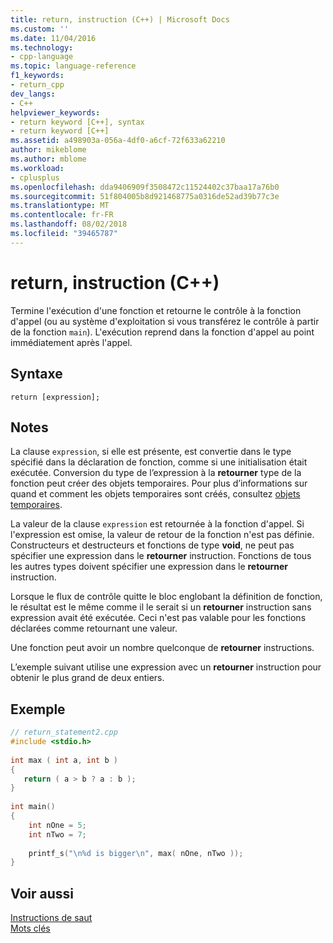```yaml
---
title: return, instruction (C++) | Microsoft Docs
ms.custom: ''
ms.date: 11/04/2016
ms.technology:
- cpp-language
ms.topic: language-reference
f1_keywords:
- return_cpp
dev_langs:
- C++
helpviewer_keywords:
- return keyword [C++], syntax
- return keyword [C++]
ms.assetid: a498903a-056a-4df0-a6cf-72f633a62210
author: mikeblome
ms.author: mblome
ms.workload:
- cplusplus
ms.openlocfilehash: dda9406909f3508472c11524402c37baa17a76b0
ms.sourcegitcommit: 51f804005b8d921468775a0316de52ad39b77c3e
ms.translationtype: MT
ms.contentlocale: fr-FR
ms.lasthandoff: 08/02/2018
ms.locfileid: "39465787"
---
```

# <a name="return-statement-c"></a>return, instruction (C++)
Termine l'exécution d'une fonction et retourne le contrôle à la fonction d'appel (ou au système d'exploitation si vous transférez le contrôle à partir de la fonction `main`). L'exécution reprend dans la fonction d'appel au point immédiatement après l'appel.  
  
## <a name="syntax"></a>Syntaxe  
  
```  
return [expression];  
```  
  
## <a name="remarks"></a>Notes  
 La clause `expression`, si elle est présente, est convertie dans le type spécifié dans la déclaration de fonction, comme si une initialisation était exécutée. Conversion du type de l’expression à la **retourner** type de la fonction peut créer des objets temporaires. Pour plus d’informations sur quand et comment les objets temporaires sont créés, consultez [objets temporaires](../cpp/temporary-objects.md).  
  
 La valeur de la clause `expression` est retournée à la fonction d'appel. Si l'expression est omise, la valeur de retour de la fonction n'est pas définie. Constructeurs et destructeurs et fonctions de type **void**, ne peut pas spécifier une expression dans le **retourner** instruction. Fonctions de tous les autres types doivent spécifier une expression dans le **retourner** instruction.  
  
 Lorsque le flux de contrôle quitte le bloc englobant la définition de fonction, le résultat est le même comme il le serait si un **retourner** instruction sans expression avait été exécutée. Ceci n'est pas valable pour les fonctions déclarées comme retournant une valeur.  
  
 Une fonction peut avoir un nombre quelconque de **retourner** instructions.  
  
 L’exemple suivant utilise une expression avec un **retourner** instruction pour obtenir le plus grand de deux entiers.  
  
## <a name="example"></a>Exemple  
  
```cpp 
// return_statement2.cpp  
#include <stdio.h>  
  
int max ( int a, int b )  
{  
   return ( a > b ? a : b );  
}  
  
int main()  
{  
    int nOne = 5;  
    int nTwo = 7;  
  
    printf_s("\n%d is bigger\n", max( nOne, nTwo ));  
}  
```  
  
## <a name="see-also"></a>Voir aussi  
 [Instructions de saut](../cpp/jump-statements-cpp.md)   
 [Mots clés](../cpp/keywords-cpp.md)
